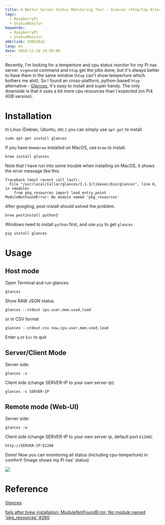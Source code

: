 ```yaml
---
title: A Better Server Status Monitoring Tool - Glances (htop/top Alternative)
tags:
  - RaspberryPi
  - StatusMonitor
keywords:
  - RaspberryPi
  - StatusMonitor
abbrlink: 598226a2
lang: en
date: 2019-11-18 19:50:00
---
```


Recently, I'm looking for a temperture and cpu status monitor for my Pi nas server. `vcgencmd` command and `htop` get the jobs done, but it's always better to have them in the same window (`htop` can't show temperture which bothers me alot). So I found an cross-platform, python-based `htop` alternative - [Glances](https://nicolargo.github.io/glances/), it's easy to install and super handy. The only downside is that it uses a bit more cpu resources than I expected (on Pi4 4GB version).<!--more-->

# Installation

In Linux (Debian, Ubuntu, etc.) you can simply use `apt-get` to install.

`sudo apt-get install glances`

If you have `Homebrew` installed on MacOS, use `brew` to install.

`brew install glances`

Note that I have run into some trouble when installing on MacOS, it shows the error message like this:

```shell
Traceback (most recent call last):
  File "/usr/local/Cellar/glances/3.1.3/libexec/bin/glances", line 6, in <module>
    from pkg_resources import load_entry_point
ModuleNotFoundError: No module named 'pkg_resources'
```

After googling, post-install should solved the problem.

`brew postinstall python3`

Windows need to install `python` first, and use `pip` to get `glances`

`pip install glances`

# Usage

## Host mode

Open Terminal and run glances

`glances`

Show RAW JSON status

`glances --stdout cpu.user,mem.used,load`

or in CSV format

`glances --stdout-csv now,cpu.user,mem.used,load`

Enter `q` or `Esc` to quit

## Server/Client Mode

Server side:

`glances -s`

Client side (change SERVER-IP to your own server ip):

`glances -s SERVER-IP`

## Remote mode (Web-UI)

Server side:

`glances -w`

Client side (change SERVER-IP to your own server ip, default port `61208`):

`http://SERVER-IP:61208`

Done! Now you can monitoring all status (including cpu-temperture) in comfort! (Image shows my Pi nas' status)

![](https://res.cloudinary.com/driftkingtw/image/upload/f_auto/v1574080130/blog/2019/11/%E9%9B%BB%E8%85%A6%E4%BC%BA%E6%9C%8D%E5%99%A8%E8%B7%A8%E5%B9%B3%E8%87%BA%E7%9A%84%E9%96%8B%E6%BA%90%E7%9B%A3%E6%8E%A7%E5%A5%BD%E5%B9%AB%E6%89%8B%20-%20Glances/Screen_Shot_2019-11-18_at_7.54.46_PM.png)


# Reference

[Glances](https://nicolargo.github.io/glances/)

[fails after brew installation: ModuleNotFoundError: No module named 'pkg_resources' #260](https://github.com/asciinema/asciinema/issues/260)